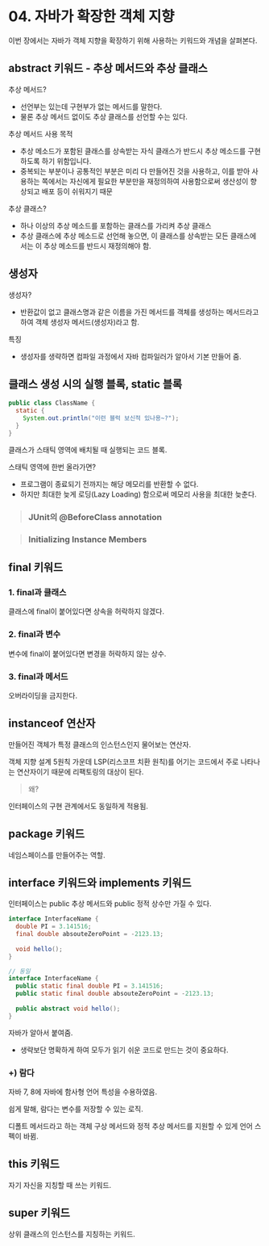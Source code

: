 # 04. 자바가 확장한 객체 지향

이번 장에서는 자바가 객체 지향을 확장하기 위해 사용하는 키워드와 개념을 살펴본다.

## abstract 키워드 - 추상 메서드와 추상 클래스

추상 메서드?

- 선언부는 있는데 구현부가 없는 메서드를 말한다.
- 물론 추상 메서드 없이도 추상 클래스를 선언할 수는 있다.

추상 메서드 사용 목적

- 추상 메소드가 포함된 클래스를 상속받는 자식 클래스가 반드시 추상 메소드를 구현하도록 하기 위함입니다.
- 중복되는 부분이나 공통적인 부분은 미리 다 만들어진 것을 사용하고, 이를 받아 사용하는 쪽에서는 자신에게 필요한 부분만을 재정의하여 사용함으로써 생산성이 향상되고 배포 등이 쉬워지기 때문

추상 클래스?

- 하나 이상의 추상 메소드를 포함하는 클래스를 가리켜 추상 클래스
- 추상 클래스에 추상 메소드로 선언해 놓으면, 이 클래스를 상속받는 모든 클래스에서는 이 추상 메소드를 반드시 재정의해야 함.

## 생성자

생성자?

- 반환값이 없고 클래스명과 같은 이름을 가진 메서드를 객체를 생성하는 메서드라고 하여 객체 생성자 메서드(생성자)라고 함.

특징

- 생성자를 생략하면 컴파일 과정에서 자바 컴파일러가 알아서 기본 만들어 줌.

## 클래스 생성 시의 실행 블록, static 블록

```java
public class ClassName {
  static {
    System.out.println("이런 블럭 보신적 있나용~?");
  }
}
```

클래스가 스태틱 영역에 배치될 때 실행되는 코드 블록.

스태틱 영역에 한번 올라가면?

- 프로그램이 종료되기 전까지는 해당 메모리를 반환할 수 없다.
- 하지만 최대한 늦게 로딩(Lazy Loading) 함으로써 메모리 사용을 최대한 늦춘다.

> ### JUnit의 @BeforeClass annotation

> ### Initializing Instance Members

## final 키워드

### 1. final과 클래스

클래스에 final이 붙어있다면 상속을 허락하지 않겠다.

### 2. final과 변수

변수에 final이 붙어있다면 변경을 허락하지 않는 상수.

### 3. final과 메서드

오버라이딩을 금지한다.

## instanceof 연산자

만들어진 객체가 특정 클래스의 인스턴스인지 물어보는 연산자.

객체 지향 설계 5원칙 가운데 LSP(리스코프 치환 원칙)를 어기는 코드에서 주로 나타나는 연산자이기 때문에 리팩토링의 대상이 된다.

> 왜?

인터페이스의 구현 관계에서도 동일하게 적용됨.

## package 키워드

네임스페이스를 만들어주는 역할.

## interface 키워드와 implements 키워드

인터페이스는 public 추상 메서드와 public 정적 상수만 가질 수 있다.

```java
interface InterfaceName {
  double PI = 3.141516;
  final double absouteZeroPoint = -2123.13;
  
  void hello();
}

// 동일
interface InterfaceName {
  public static final double PI = 3.141516;
  public static final double absouteZeroPoint = -2123.13;
  
  public abstract void hello();
}
```

자바가 알아서 붙여줌.

- 생략보단 명확하게 하여 모두가 읽기 쉬운 코드로 만드는 것이 중요하다.

### +) 람다

자바 7, 8에 자바에 함사형 언어 특성을 수용하였음.

쉽게 말해, 람다는 변수를 저장할 수 있는 로직.

디폴트 메서드라고 하는 객체 구상 메서드와 정적 추상 메서드를 지원할 수 있게 언어 스펙이 바뀜.

## this 키워드

자기 자신을 지칭할 때 쓰는 키워드.

## super 키워드

상위 클래스의 인스턴스를 지칭하는 키워드.

